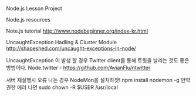 Node.js Lesson Project

Node.js resources

Note.js tutorial
http://www.nodebeginner.org/index-kr.html

UncaughtException Hadling & Cluster Module
http://shapeshed.com/uncaught-exceptions-in-node/

UncaughtException 이 발생 할 경우 Twitter client를 통해 트윗을 날리는 것도 좋은 방법이다.
Node.twitter - https://github.com/AvianFlu/ntwitter

서버 재실행시 오류 나는 경우
NodeMon을 설치하잣!
npm install nodemon -g
만약 권한 에러 나면
sudo chown -R $USER /usr/local


